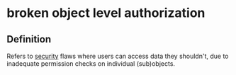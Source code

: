 # broken object level authorization
## Definition
Refers to [security](security) flaws where users can access data they shouldn't, due to inadequate permission checks on individual (sub)objects.
